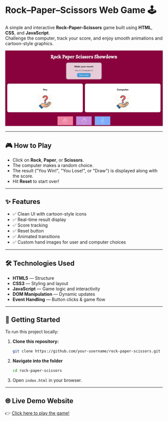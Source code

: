 # Rock–Paper–Scissors Web Game 🕹️

A simple and interactive **Rock–Paper–Scissors** game built using **HTML**, **CSS**, and **JavaScript**.  
Challenge the computer, track your score, and enjoy smooth animations and cartoon-style graphics.

![Game Preview](images/preview.png)

---

## 🎮 How to Play

- Click on **Rock**, **Paper**, or **Scissors**.
- The computer makes a random choice.
- The result ("You Win!", "You Lose!", or "Draw") is displayed along with the score.
- Hit **Reset** to start over!

---

## ✨ Features

- ✅ Clean UI with cartoon-style icons  
- ✅ Real-time result display  
- ✅ Score tracking  
- ✅ Reset button  
- ✅ Animated transitions  
- ✅ Custom hand images for user and computer choices

---

## 🛠️ Technologies Used

- **HTML5** — Structure  
- **CSS3** — Styling and layout  
- **JavaScript** — Game logic and interactivity  
- **DOM Manipulation** — Dynamic updates  
- **Event Handling** — Button clicks & game flow  

---

## 🚀 Getting Started

To run this project locally:

1. **Clone this repository:**
   ```bash
   git clone https://github.com/your-username/rock-paper-scissors.git
2. **Navigate into the folder**
   ```bash
   cd rock-paper-scissors
3. Open ```index.html``` in your browser.

---

## 🌐 Live Demo Website


👉 [Click here to play the game!](https://aadhya9405.github.io/Rock-Paper-Scissors/)
